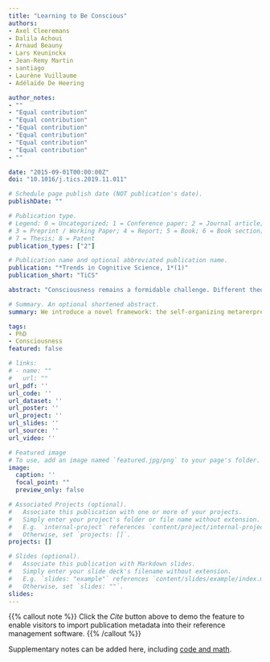 ```yaml
---
title: "Learning to Be Conscious"
authors:
- Axel Cleeremans
- Dalila Achoui
- Arnaud Beauny
- Lars Keuninckx
- Jean-Remy Martin
- santiago
- Laurène Vuillaume
- Adélaïde De Heering

author_notes:
- ""
- "Equal contribution"
- "Equal contribution"
- "Equal contribution"
- "Equal contribution"
- "Equal contribution"
- "Equal contribution"
- ""

date: "2015-09-01T00:00:00Z"
doi: "10.1016/j.tics.2019.11.011"

# Schedule page publish date (NOT publication's date).
publishDate: ""

# Publication type.
# Legend: 0 = Uncategorized; 1 = Conference paper; 2 = Journal article;
# 3 = Preprint / Working Paper; 4 = Report; 5 = Book; 6 = Book section;
# 7 = Thesis; 8 = Patent
publication_types: ["2"]

# Publication name and optional abbreviated publication name.
publication: "*Trends in Cognitive Science, 1*(1)"
publication_short: "TiCS"

abstract: "Consciousness remains a formidable challenge. Different theories of consciousness have proposed vastly different mechanisms to account for phenomenal experience. Here, appealing to aspects of global workspace theory, higher-order theories, social theories, and predictive processing, we introduce a novel framework: the self-organizing metarerpresentational account (SOMA), in which consciousness is viewed as something that the brain learns to do. By this account, the brain continuously and unconsciously learns to redescribe its own activity to itself, so developing systems of metarepresentations that qualify target first-order representations. Thus, experiences only occur in experiencers that have learned to know they possess certain first-order states and that have learned to care more about certain states than about others. In this sense, consciousness is the brain\’s (unconscious, embodied, enactive, nonconceptual) theory about itself."

# Summary. An optional shortened abstract.
summary: We introduce a novel framework: the self-organizing metarerpresentational account (SOMA), in which consciousness is viewed as something that the brain learns to do.

tags:
- PhD
- Consciousness
featured: false

# links:
# - name: ""
#   url: ""
url_pdf: ''
url_code: ''
url_dataset: ''
url_poster: ''
url_project: ''
url_slides: ''
url_source: ''
url_video: ''

# Featured image
# To use, add an image named `featured.jpg/png` to your page's folder. 
image:
  caption: ''
  focal_point: ""
  preview_only: false

# Associated Projects (optional).
#   Associate this publication with one or more of your projects.
#   Simply enter your project's folder or file name without extension.
#   E.g. `internal-project` references `content/project/internal-project/index.md`.
#   Otherwise, set `projects: []`.
projects: []

# Slides (optional).
#   Associate this publication with Markdown slides.
#   Simply enter your slide deck's filename without extension.
#   E.g. `slides: "example"` references `content/slides/example/index.md`.
#   Otherwise, set `slides: ""`.
slides:
---
```


{{% callout note %}}
Click the *Cite* button above to demo the feature to enable visitors to import publication metadata into their reference management software.
{{% /callout %}}

Supplementary notes can be added here, including [code and math](https://sourcethemes.com/academic/docs/writing-markdown-latex/).